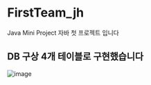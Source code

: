 # FirstTeam_jh
Java Mini Project
자바 첫 프로젝트 입니다

## DB 구상 4개 테이블로 구현했습니다
![image](https://user-images.githubusercontent.com/121305570/231993849-50f794b7-0ea2-4570-a877-bbc914045e71.png)
